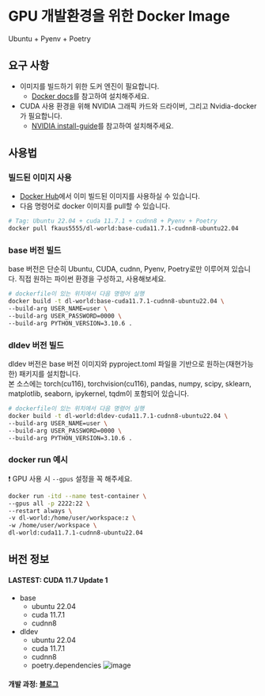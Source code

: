 # GPU 개발환경을 위한 Docker Image
Ubuntu + Pyenv + Poetry

## 요구 사항
- 이미지를 빌드하기 위한 도커 엔진이 필요합니다. 
  - [Docker docs](https://docs.docker.com/engine/install/ubuntu/)를 참고하여 설치해주세요.
- CUDA 사용 환경을 위해 NVIDIA 그래픽 카드와 드라이버, 그리고 Nvidia-docker가 필요합니다.
  - [NVIDIA install-guide](https://docs.nvidia.com/datacenter/cloud-native/container-toolkit/install-guide.html#docker)를 참고하여 설치해주세요.

## 사용법
### 빌드된 이미지 사용
- [Docker Hub](https://hub.docker.com/r/fkaus5555/dl-world)에서 이미 빌드된 이미지를 사용하실 수 있습니다.
- 다음 명령어로 docker 이미지를 pull할 수 있습니다.
```bash
# Tag: Ubuntu 22.04 + cuda 11.7.1 + cudnn8 + Pyenv + Poetry
docker pull fkaus5555/dl-world:base-cuda11.7.1-cudnn8-ubuntu22.04
```

### base 버전 빌드
base 버전은 단순히 Ubuntu, CUDA, cudnn, Pyenv, Poetry로만 이루어져 있습니다. 
직접 원하는 파이썬 환경을 구성하고, 사용해보세요.
```bash
# dockerfile이 있는 위치에서 다음 명령어 실행
docker build -t dl-world:base-cuda11.7.1-cudnn8-ubuntu22.04 \
--build-arg USER_NAME=user \
--build-arg USER_PASSWORD=0000 \
--build-arg PYTHON_VERSION=3.10.6 .
```

### dldev 버전 빌드
dldev 버전은 base 버전 이미지와 pyproject.toml 파일을 기반으로 원하는(재현가능한) 패키지를 설치합니다.   
본 소스에는 torch(cu116), torchvision(cu116), pandas, numpy, scipy, sklearn, matplotlib, seaborn, ipykernel, tqdm이 포함되어 있습니다.
```bash
# dockerfile이 있는 위치에서 다음 명령어 실행
docker build -t dl-world:dldev-cuda11.7.1-cudnn8-ubuntu22.04 \
--build-arg USER_NAME=user \
--build-arg USER_PASSWORD=0000 \
--build-arg PYTHON_VERSION=3.10.6 .
```

### docker run 예시
❗️ GPU 사용 시 `--gpus` 설정을 꼭 해주세요.
```bash
docker run -itd --name test-container \
--gpus all -p 2222:22 \
--restart always \
-v dl-world:/home/user/workspace:z \
-w /home/user/workspace \
dl-world:cuda11.7.1-cudnn8-ubuntu22.04
```

## 버전 정보
#### LASTEST: CUDA 11.7 Update 1
- base
  - ubuntu 22.04
  - cuda 11.7.1
  - cudnn8
- dldev 
  - ubuntu 22.04
  - cuda 11.7.1
  - cudnn8
  - poetry.dependencies
     ![image](https://user-images.githubusercontent.com/83912849/193665663-3bd29d21-3707-482d-bf57-4e846feaf0ed.png)


  
  

#### 개발 과정: [블로그](https://velog.io/@whattsup_kim/GPU-%EA%B0%9C%EB%B0%9C%ED%99%98%EA%B2%BD-%EA%B5%AC%EC%B6%95%ED%95%98%EA%B8%B0-docker%EB%A5%BC-%ED%99%9C%EC%9A%A9%ED%95%98%EC%97%AC-%EA%B0%9C%EB%B0%9C%ED%99%98%EA%B2%BD-%ED%95%9C-%EB%B2%88%EC%97%90-%EA%B5%AC%EC%B6%95%ED%95%98%EA%B8%B0)
